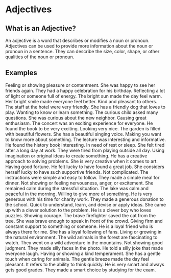 # Adjectives

<show-structure for="chapter,def" depth="2"/>

## What is an Adjective?

An adjective is a word that describes or modifies a noun or pronoun. Adjectives can be used to provide more information
about the noun or pronoun in a sentence. They can describe the size, color, shape, or other qualities of the noun or
pronoun.

## Examples

<deflist>
<def title="Happy">
    Feeling or showing pleasure or contentment.
    <procedure title="Examples" collapsible="true">  
        <step>  
            She was happy to see her friends again.  
        </step>  
        <step>  
            They had a happy celebration for his birthday.  
        </step>  
    </procedure>
</def>

<def title="Bright">
    Reflecting a lot of light or someone full of energy.
    <procedure title="Examples" collapsible="true">  
        <step>  
            The bright sun made the day feel warm.  
        </step>  
        <step>  
            Her bright smile made everyone feel better.  
        </step>  
    </procedure>
</def>

<def title="Friendly">
    Kind and pleasant to others.
    <procedure title="Examples" collapsible="true">  
        <step>  
            The staff at the hotel were very friendly.  
        </step>  
        <step>  
            She has a friendly dog that loves to play.  
        </step>  
    </procedure>
</def>

<def title="Curious">
    Wanting to know or learn something.
    <procedure title="Examples" collapsible="true">  
        <step>  
            The curious child asked many questions.  
        </step>  
        <step>  
            She was curious about the new neighbor.  
        </step>  
    </procedure>
</def>

<def title="Exciting">
    Causing great enthusiasm.
    <procedure title="Examples" collapsible="true">  
        <step>  
            The concert was an exciting experience for everyone.  
        </step>  
        <step>  
            He found the book to be very exciting.  
        </step>  
    </procedure>
</def>

<def title="Beautiful">
    Looking very nice.
    <procedure title="Examples" collapsible="true">  
        <step>  
            The garden is filled with beautiful flowers.  
        </step>  
        <step>  
            She has a beautiful singing voice.  
        </step>  
    </procedure>
</def>

<def title="Interesting">
    Making you want to know more about something.
    <procedure title="Examples" collapsible="true">  
        <step>  
            The lecture was interesting and informative.  
        </step>  
        <step>  
            He found the history book interesting.  
        </step>  
    </procedure>
</def>

<def title="Tired">
    In need of rest or sleep.
    <procedure title="Examples" collapsible="true">  
        <step>  
            She felt tired after a long day at work.  
        </step>  
        <step>  
            They were tired from playing outside all day.  
        </step>  
    </procedure>
</def>

<def title="Creative">
    Using imagination or original ideas to create something.
    <procedure title="Examples" collapsible="true">  
        <step>  
            He has a creative approach to solving problems.  
        </step>  
        <step>  
            She is very creative when it comes to art.  
        </step>  
    </procedure>
</def>

<def title="Lucky">
    Having good fortune.
    <procedure title="Examples" collapsible="true">  
        <step>  
            He felt lucky to have found a great job.  
        </step>  
        <step>  
            She considers herself lucky to have such supportive friends.  
        </step>  
    </procedure>
</def>

<def title="Simple">
    Not complicated.
    <procedure title="Examples" collapsible="true">  
        <step>  
            The instructions were simple and easy to follow.  
        </step>  
        <step>  
            They made a simple meal for dinner.  
        </step>  
    </procedure>
</def>

<def title="Calm">
    Not showing or feeling nervousness, anger, or excitement.
    <procedure title="Examples" collapsible="true">  
        <step>  
            She remained calm during the stressful situation.  
        </step>  
        <step>  
            The lake was calm and peaceful in the morning.  
        </step>  
    </procedure>
</def>

<def title="Generous">
    Willing to give more of something.
    <procedure title="Examples" collapsible="true">  
        <step>  
            He is very generous with his time for charity work.  
        </step>  
        <step>  
            They made a generous donation to the school.  
        </step>  
    </procedure>
</def>

<def title="Clever">
    Quick to understand, learn, and devise or apply ideas.
    <procedure title="Examples" collapsible="true">  
        <step>  
            She came up with a clever solution to the problem.  
        </step>  
        <step>  
            He is a clever boy who loves puzzles.  
        </step>  
    </procedure>
</def>

<def title="Brave">
    Showing courage.
    <procedure title="Examples" collapsible="true">  
        <step>  
            The brave firefighter saved the cat from the tree.  
        </step>  
        <step>  
            She was brave enough to speak in front of the crowd.  
        </step>  
    </procedure>
</def>

<def title="Loyal">
    Giving firm and constant support to something or someone.
    <procedure title="Examples" collapsible="true">  
        <step>  
            He is a loyal friend who is always there for me.  
        </step>  
        <step>  
            She has a loyal following of fans.  
        </step>  
    </procedure>
</def>

<def title="Wild">
    Living or growing in the natural environment.
    <procedure title="Examples" collapsible="true">  
        <step>  
            The wild animals in the forest are fascinating to watch.  
        </step>  
        <step>  
            They went on a wild adventure in the mountains.  
        </step>  
    </procedure>
</def>

<def title="Silly">
    Not showing good judgment.
    <procedure title="Examples" collapsible="true">  
        <step>  
            They made silly faces in the photo.  
        </step>  
        <step>  
            He told a silly joke that made everyone laugh.  
        </step>  
    </procedure>
</def>

<def title="Gentle">
    Having or showing a kind temperament.
    <procedure title="Examples" collapsible="true">  
        <step>  
            She has a gentle touch when caring for animals.  
        </step>  
        <step>  
            The gentle breeze made the day feel pleasant.  
        </step>  
    </procedure>
</def>

<def title="Smart">
    It refers to the ability to think quickly.
    <procedure title="Examples" collapsible="true">  
        <step>  
            He is very smart and always gets good grades.  
        </step>  
        <step>  
            They made a smart choice by studying for the exam.  
        </step>  
    </procedure>
</def>

</deflist>